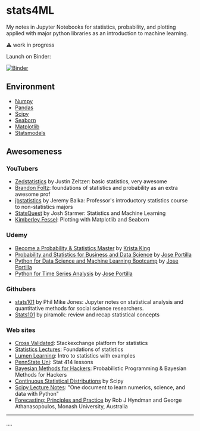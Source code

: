 # stats4ML
My notes in Jupyter Notebooks for statistics, probability, and plotting applied with major python libraries as an introduction to machine learning.

:warning: work in progress

Launch on Binder:  

[![Binder](https://mybinder.org/badge_logo.svg)](https://mybinder.org/v2/gh/ozgurkalan/stats4ML/HEAD)


## Environment
* [Numpy](https://numpy.org/)
* [Pandas](https://pandas.pydata.org/)
* [Scipy](https://docs.scipy.org/doc/scipy/reference/index.html)
* [Seaborn](https://seaborn.pydata.org/)
* [Matplotlib](https://matplotlib.org/)
* [Statsmodels](https://www.statsmodels.org/stable/index.html)

## Awesomeness
### YouTubers
* [Zedstatistics](https://www.youtube.com/c/zedstatistics/playlists) by Justin Zeltzer: basic statistics, very awesome 
* [Brandon Foltz](https://www.youtube.com/c/BrandonFoltz): foundations of statistics and probability as an  extra awesome prof
* [jbstatistics](https://www.youtube.com/user/jbstatistics/playlists) by Jeremy Balka: Professor's introductory statistics course to non-statistics majors
* [StatsQuest](https://www.youtube.com/c/joshstarmer/) by Josh Starmer: Statistics and Machine Learning
* [Kimberley Fessel](https://www.youtube.com/c/KimberlyFessel): Plotting with Matplotlib and Seaborn
### Udemy
* [Become a Probability & Statistics Master](https://www.udemy.com/share/101WJi3@MgDMjIh1JEksghHAxkKlsj6KQSYeD33Cc1uMkLU1WbP_cjGAGAZl8zOJwlaf1TGm/) by [Krista King](https://www.udemy.com/user/kristaking/)
* [Probability and Statistics for Business and Data Science](https://www.udemy.com/share/101XSe3@jXWEm8Ji038RDwwjgSX2FEPqcwrI7ICdyKNLZRJ6xCK4Wx7I73KTEdymZYL-3WHD/) by [Jose Portilla](https://www.udemy.com/user/joseportilla/)
* [Python for Data Science and Machine Learning Bootcamp](https://www.udemy.com/share/101WaU3@x5QN8ZSMwSLC2o3FwUQ0qMXD2py3MCGYeZDVm_vL34H4gi8PisbgafKuu9lqp5RV/) by [Jose Portilla](https://www.udemy.com/user/joseportilla/)
* [Python for Time Series Analysis](https://www.udemy.com/share/101WWM3@e5ZuD4Emr25Oa8-Wob_4LjUQgG8HadE9KHJosrQyJX_qwHW8ILEp6mJlCCl9G4lS/) by [Jose Portilla](https://www.udemy.com/user/joseportilla/)

### Githubers
* [stats101](https://github.com/philmikejones/stats101) by Phil Mike Jones: Jupyter notes on statistical analysis and quantitative methods for social science researchers. 
* [Stats101](https://github.com/piramolk/Stats101) by piramolk: review and recap statistical concepts

### Web sites
* [Cross Validated](https://stats.stackexchange.com/): Stackexchange platform for statistics
* [Statistics Lectures](http://www.statisticslectures.com/): Foundations of statistics 
* [Lumen Learning](https://courses.lumenlearning.com/introstats1/table-of-contents/): Intro to statistics with examples
* [PennState Uni](https://online.stat.psu.edu/stat414/lesson/introduction-stat-414): Stat 414 lessons
* [Bayesian Methods for Hackers](http://camdavidsonpilon.github.io/Probabilistic-Programming-and-Bayesian-Methods-for-Hackers/): Probabilistic Programming & Bayesian Methods for Hackers
* [Continuous Statistical Distributions](https://docs.scipy.org/doc/scipy/reference/tutorial/stats/continuous.html) by Scipy
* [Scipy Lecture Notes](http://scipy-lectures.org/index.html): "One document to learn numerics, science, and data with Python"
* [Forecasting: Principles and Practice](https://otexts.com/fpp3/) by Rob J Hyndman and George Athanasopoulos, Monash University, Australia

---
....
